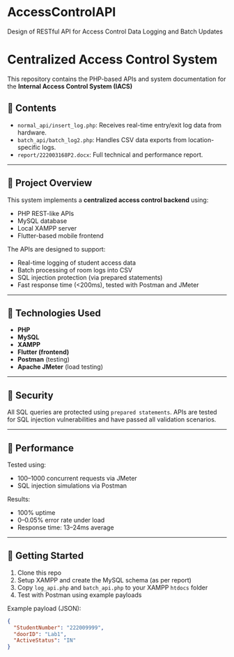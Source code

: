 # AccessControlAPI
Design of RESTful API for Access Control Data Logging and Batch Updates
# Centralized Access Control System 

This repository contains the PHP-based APIs and system documentation for the **Internal Access Control System (IACS)**

## 📁 Contents

- `normal_api/insert_log.php`: Receives real-time entry/exit log data from hardware.
- `batch_api/batch_log2.php`: Handles CSV data exports from location-specific logs.
- `report/222003168P2.docx`: Full technical and performance report.

---

## 📌 Project Overview

This system implements a **centralized access control backend** using:
- PHP REST-like APIs
- MySQL database
- Local XAMPP server
- Flutter-based mobile frontend

The APIs are designed to support:
- Real-time logging of student access data
- Batch processing of room logs into CSV
- SQL injection protection (via prepared statements)
- Fast response time (<200ms), tested with Postman and JMeter

---

## 🔧 Technologies Used

- **PHP**
- **MySQL**
- **XAMPP**
- **Flutter (frontend)**
- **Postman** (testing)
- **Apache JMeter** (load testing)

---

## 🔐 Security

All SQL queries are protected using `prepared statements`. APIs are tested for SQL injection vulnerabilities and have passed all validation scenarios.

---

## 🧪 Performance

Tested using:
- 100–1000 concurrent requests via JMeter
- SQL injection simulations via Postman

Results:
- 100% uptime
- 0–0.05% error rate under load
- Response time: 13–24ms average

---

## 🚀 Getting Started

1. Clone this repo
2. Setup XAMPP and create the MySQL schema (as per report)
3. Copy `log_api.php` and `batch_api.php` to your XAMPP `htdocs` folder
4. Test with Postman using example payloads

Example payload (JSON):
```json
{
  "StudentNumber": "222009999",
  "doorID": "Lab1",
  "ActiveStatus": "IN"
}
